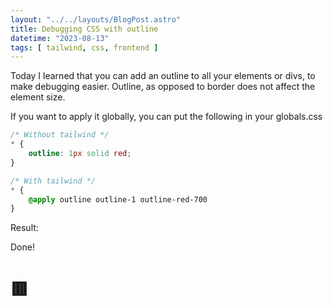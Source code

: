 ```yaml
---
layout: "../../layouts/BlogPost.astro"
title: Debugging CSS with outline
datetime: "2023-08-13"
tags: [ tailwind, css, frontend ]
---
```


Today I learned that you can add an outline to all your elements or divs, to make debugging easier. Outline, as opposed
to border does not affect the element size.

If you want to apply it globally, you can put the following in your globals.css

```css
/* Without tailwind */
* {
    outline: 1px solid red;
}

/* With tailwind */
* {
    @apply outline outline-1 outline-red-700
}
```

Result:
<div class="h-64 w-64 outline outline-1 outline-red-700">
    <div class="h-32 w-32 outline outline-1 outline-red-700"></div>
    <div class="h-16 w-16 outline outline-1 outline-red-700"></div>
</div>

Done!

# 🟥